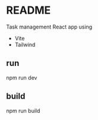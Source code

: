 # README
Task management React app using

- Vite
- Tailwind

## run
npm run dev

## build
npm run build